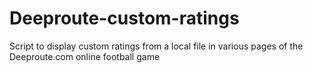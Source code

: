 # Deeproute-custom-ratings
Script to display custom ratings from a local file in various pages of the Deeproute.com online football game
